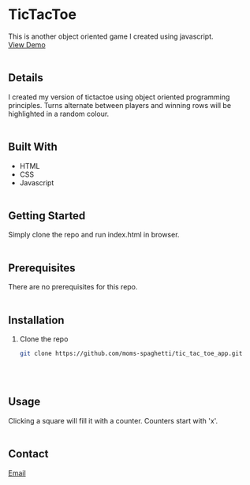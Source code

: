 # TicTacToe

This is another object oriented game I created using javascript.\
[View Demo](https://moms-spaghetti-tictactoe.netlify.app/)
<br/><br/>

## Details

I created my version of tictactoe using object oriented programming principles. Turns alternate between players and winning rows will be highlighted in a random colour.
<br/><br/>

## Built With

- HTML
- CSS
- Javascript
  <br/><br/>

## Getting Started

Simply clone the repo and run index.html in browser.
<br/><br/>

## Prerequisites

There are no prerequisites for this repo.
<br/><br/>

## Installation

1. Clone the repo
   ```sh
   git clone https://github.com/moms-spaghetti/tic_tac_toe_app.git
   ```
   <br/><br/>

## Usage

Clicking a square will fill it with a counter. Counters start with 'x'.
<br/><br/>

## Contact

[Email](mailto:williamedwards36@aol.com)
<br/><br/>
